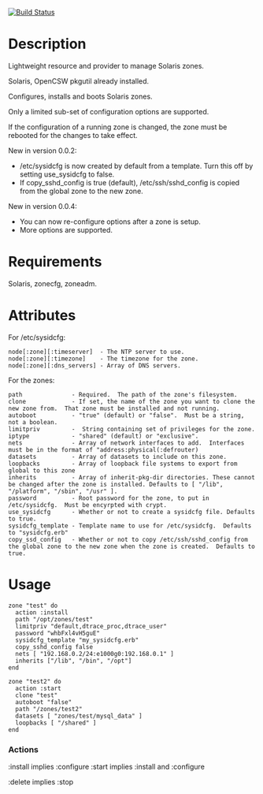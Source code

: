 [![Build Status](https://secure.travis-ci.org/wix/zone.png)](http://travis-ci.org/wix/zone)

Description
===========

Lightweight resource and provider to manage Solaris zones.


Solaris, OpenCSW pkgutil already installed.


Configures, installs and boots Solaris zones.

Only a limited sub-set of configuration options are supported.

If the configuration of a running zone is changed, the zone must be rebooted for the changes to take effect.

New in version 0.0.2:

* /etc/sysidcfg is now created by default from a template.  Turn this off by setting use_sysidcfg to false.
* If copy_sshd_config is true (default), /etc/ssh/sshd_config is copied from the global zone to the new zone.

New in version 0.0.4:

* You can now re-configure options after a zone is setup.
* More options are supported.

Requirements
============

Solaris, zonecfg, zoneadm.

Attributes
==========

For /etc/sysidcfg:

    node[:zone][:timeserver]  - The NTP server to use.
    node[:zone][:timezone]    - The timezone for the zone.
    node[:zone][:dns_servers] - Array of DNS servers.

For the zones:

    path              - Required.  The path of the zone's filesystem.
    clone             - If set, the name of the zone you want to clone the new zone from.  That zone must be installed and not running.
    autoboot          - "true" (default) or "false".  Must be a string, not a boolean.
    limitpriv         -  String containing set of privileges for the zone.
    iptype            - "shared" (default) or "exclusive".
    nets              - Array of network interfaces to add.  Interfaces must be in the format of "address:physical(:defrouter)
    datasets          - Array of datasets to include on this zone.
    loopbacks         - Array of loopback file systems to export from global to this zone
    inherits          - Array of inherit-pkg-dir directories. These cannot be changed after the zone is installed. Defaults to [ "/lib", "/platform", "/sbin", "/usr" ].
    password          - Root password for the zone, to put in /etc/sysidcfg.  Must be encyrpted with crypt.
    use_sysidcfg      - Whether or not to create a sysidcfg file. Defaults to true.
    sysidcfg_template - Template name to use for /etc/sysidcfg.  Defaults to "sysidcfg.erb"
    copy_ssd_config   - Whether or not to copy /etc/ssh/sshd_config from the global zone to the new zone when the zone is created.  Defaults to true.


Usage
=====

    zone "test" do
      action :install
      path "/opt/zones/test"
      limitpriv "default,dtrace_proc,dtrace_user"
      password "whbFxl4vH5guE"
      sysidcfg_template "my_sysidcfg.erb"
      copy_sshd_config false
      nets [ "192.168.0.2/24:e1000g0:192.168.0.1" ]
      inherits ["/lib", "/bin", "/opt"]
    end

    zone "test2" do
      action :start
      clone "test"
      autoboot "false"
      path "/zones/test2"
      datasets [ "zones/test/mysql_data" ]
      loopbacks [ "/shared" ]
    end


### Actions

:install implies :configure
:start implies :install and :configure

:delete implies :stop
